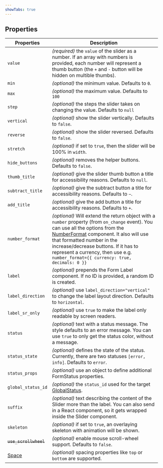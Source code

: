 ```yaml
---
showTabs: true
---
```


## Properties

| Properties                                  | Description                                                                                                                                                                                                                                                                                                                                                                          |
| ------------------------------------------- | ------------------------------------------------------------------------------------------------------------------------------------------------------------------------------------------------------------------------------------------------------------------------------------------------------------------------------------------------------------------------------------ |
| `value`                                     | _(required)_ the `value` of the slider as a number. If an array with numbers is provided, each number will represent a thumb button (the `+` and `-` button will be hidden on multible thumbs).                                                                                                                                                                                      |
| `min`                                       | _(optional)_ the minimum value. Defaults to `0`.                                                                                                                                                                                                                                                                                                                                     |
| `max`                                       | _(optional)_ the maximum value. Defaults to `100`                                                                                                                                                                                                                                                                                                                                    |
| `step`                                      | _(optional)_ the steps the slider takes on changing the value. Defaults to `null`                                                                                                                                                                                                                                                                                                    |
| `vertical`                                  | _(optional)_ show the slider vertically. Defaults to `false`.                                                                                                                                                                                                                                                                                                                        |
| `reverse`                                   | _(optional)_ show the slider reversed. Defaults to `false`.                                                                                                                                                                                                                                                                                                                          |
| `stretch`                                   | _(optional)_ if set to `true`, then the slider will be 100% in `width`.                                                                                                                                                                                                                                                                                                              |
| `hide_buttons`                              | _(optional)_ removes the helper buttons. Defaults to `false`.                                                                                                                                                                                                                                                                                                                        |
| `thumb_title`                               | _(optional)_ give the slider thumb button a title for accessibility reasons. Defaults to `null`.                                                                                                                                                                                                                                                                                     |
| `subtract_title`                            | _(optional)_ give the subtract button a title for accessibility reasons. Defaults to `−`.                                                                                                                                                                                                                                                                                            |
| `add_title`                                 | _(optional)_ give the add button a title for accessibility reasons. Defaults to `+`.                                                                                                                                                                                                                                                                                                 |
| `number_format`                             | _(optional)_ Will extend the return object with a `number` property (from `on_change` event). You can use all the options from the [NumberFormat](/uilib/components/number-format/properties) component. It also will use that formatted number in the increase/decrease buttons. If it has to represent a currency, then use e.g. `number_format={{ currency: true, decimals: 0 }}` |
| `label`                                     | _(optional)_ prepends the Form Label component. If no ID is provided, a random ID is created.                                                                                                                                                                                                                                                                                        |
| `label_direction`                           | _(optional)_ use `label_direction="vertical"` to change the label layout direction. Defaults to `horizontal`.                                                                                                                                                                                                                                                                        |
| `label_sr_only`                             | _(optional)_ use `true` to make the label only readable by screen readers.                                                                                                                                                                                                                                                                                                           |
| `status`                                    | _(optional)_ text with a status message. The style defaults to an error message. You can use `true` to only get the status color, without a message.                                                                                                                                                                                                                                 |
| `status_state`                              | _(optional)_ defines the state of the status. Currently, there are two statuses `[error, info]`. Defaults to `error`.                                                                                                                                                                                                                                                                |
| `status_props`                              | _(optional)_ use an object to define additional FormStatus properties.                                                                                                                                                                                                                                                                                                               |
| `global_status_id`                          | _(optional)_ the `status_id` used for the target [GlobalStatus](/uilib/components/global-status).                                                                                                                                                                                                                                                                                    |
| `suffix`                                    | _(optional)_ text describing the content of the Slider more than the label. You can also send in a React component, so it gets wrapped inside the Slider component.                                                                                                                                                                                                                  |
| `skeleton`                                  | _(optional)_ if set to `true`, an overlaying skeleton with animation will be shown.                                                                                                                                                                                                                                                                                                  |
| ~~`use_scrollwheel`~~                       | _(optional)_ enable mouse scroll-wheel support. Defaults to `false`.                                                                                                                                                                                                                                                                                                                 |
| [Space](/uilib/components/space/properties) | _(optional)_ spacing properties like `top` or `bottom` are supported.                                                                                                                                                                                                                                                                                                                |
